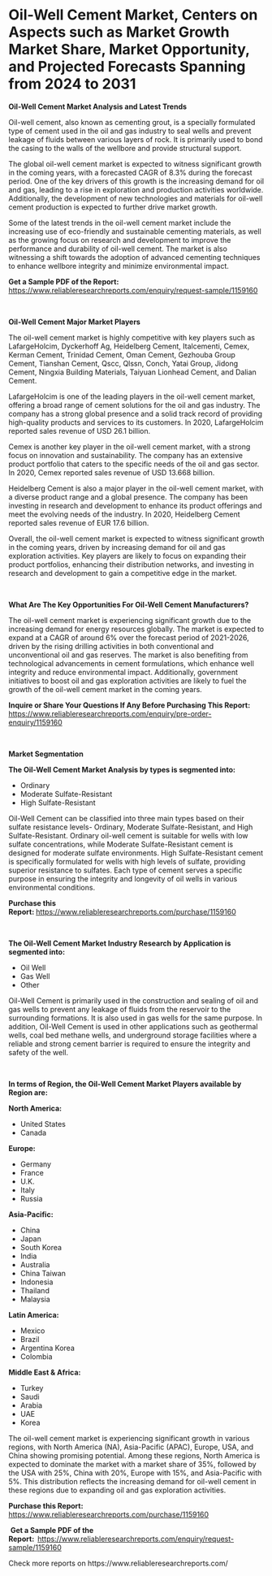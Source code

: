 <p><h1>Oil-Well Cement Market, Centers on Aspects such as Market Growth Market Share, Market Opportunity, and Projected Forecasts Spanning from 2024 to 2031</h1></p><p><strong>Oil-Well Cement Market Analysis and Latest Trends</strong></p>
<p><p>Oil-well cement, also known as cementing grout, is a specially formulated type of cement used in the oil and gas industry to seal wells and prevent leakage of fluids between various layers of rock. It is primarily used to bond the casing to the walls of the wellbore and provide structural support.</p><p>The global oil-well cement market is expected to witness significant growth in the coming years, with a forecasted CAGR of 8.3% during the forecast period. One of the key drivers of this growth is the increasing demand for oil and gas, leading to a rise in exploration and production activities worldwide. Additionally, the development of new technologies and materials for oil-well cement production is expected to further drive market growth.</p><p>Some of the latest trends in the oil-well cement market include the increasing use of eco-friendly and sustainable cementing materials, as well as the growing focus on research and development to improve the performance and durability of oil-well cement. The market is also witnessing a shift towards the adoption of advanced cementing techniques to enhance wellbore integrity and minimize environmental impact.</p></p>
<p><strong>Get a Sample PDF of the Report:&nbsp;</strong> <a href="https://www.reliableresearchreports.com/enquiry/request-sample/1159160">https://www.reliableresearchreports.com/enquiry/request-sample/1159160</a></p>
<p>&nbsp;</p>
<p><strong>Oil-Well Cement Major Market Players</strong></p>
<p><p>The oil-well cement market is highly competitive with key players such as LafargeHolcim, Dyckerhoff Ag, Heidelberg Cement, Italcementi, Cemex, Kerman Cement, Trinidad Cement, Oman Cement, Gezhouba Group Cement, Tianshan Cement, Qscc, Qlssn, Conch, Yatai Group, Jidong Cement, Ningxia Building Materials, Taiyuan Lionhead Cement, and Dalian Cement.</p><p>LafargeHolcim is one of the leading players in the oil-well cement market, offering a broad range of cement solutions for the oil and gas industry. The company has a strong global presence and a solid track record of providing high-quality products and services to its customers. In 2020, LafargeHolcim reported sales revenue of USD 26.1 billion.</p><p>Cemex is another key player in the oil-well cement market, with a strong focus on innovation and sustainability. The company has an extensive product portfolio that caters to the specific needs of the oil and gas sector. In 2020, Cemex reported sales revenue of USD 13.668 billion.</p><p>Heidelberg Cement is also a major player in the oil-well cement market, with a diverse product range and a global presence. The company has been investing in research and development to enhance its product offerings and meet the evolving needs of the industry. In 2020, Heidelberg Cement reported sales revenue of EUR 17.6 billion.</p><p>Overall, the oil-well cement market is expected to witness significant growth in the coming years, driven by increasing demand for oil and gas exploration activities. Key players are likely to focus on expanding their product portfolios, enhancing their distribution networks, and investing in research and development to gain a competitive edge in the market.</p></p>
<p>&nbsp;</p>
<p><strong>What Are The Key Opportunities For Oil-Well Cement Manufacturers?</strong></p>
<p><p>The oil-well cement market is experiencing significant growth due to the increasing demand for energy resources globally. The market is expected to expand at a CAGR of around 6% over the forecast period of 2021-2026, driven by the rising drilling activities in both conventional and unconventional oil and gas reserves. The market is also benefiting from technological advancements in cement formulations, which enhance well integrity and reduce environmental impact. Additionally, government initiatives to boost oil and gas exploration activities are likely to fuel the growth of the oil-well cement market in the coming years.</p></p>
<p><strong>Inquire or Share Your Questions If Any Before Purchasing This Report:</strong> <a href="https://www.reliableresearchreports.com/enquiry/pre-order-enquiry/1159160">https://www.reliableresearchreports.com/enquiry/pre-order-enquiry/1159160</a></p>
<p>&nbsp;</p>
<p><strong>Market Segmentation</strong></p>
<p><strong>The Oil-Well Cement Market Analysis by types is segmented into:</strong></p>
<p><ul><li>Ordinary</li><li>Moderate Sulfate-Resistant</li><li>High Sulfate-Resistant</li></ul></p>
<p><p>Oil-Well Cement can be classified into three main types based on their sulfate resistance levels- Ordinary, Moderate Sulfate-Resistant, and High Sulfate-Resistant. Ordinary oil-well cement is suitable for wells with low sulfate concentrations, while Moderate Sulfate-Resistant cement is designed for moderate sulfate environments. High Sulfate-Resistant cement is specifically formulated for wells with high levels of sulfate, providing superior resistance to sulfates. Each type of cement serves a specific purpose in ensuring the integrity and longevity of oil wells in various environmental conditions.</p></p>
<p><strong>Purchase this Report:&nbsp;</strong><a href="https://www.reliableresearchreports.com/purchase/1159160">https://www.reliableresearchreports.com/purchase/1159160</a></p>
<p>&nbsp;</p>
<p><strong>The Oil-Well Cement Market Industry Research by Application is segmented into:</strong></p>
<p><ul><li>Oil Well</li><li>Gas Well</li><li>Other</li></ul></p>
<p><p>Oil-Well Cement is primarily used in the construction and sealing of oil and gas wells to prevent any leakage of fluids from the reservoir to the surrounding formations. It is also used in gas wells for the same purpose. In addition, Oil-Well Cement is used in other applications such as geothermal wells, coal bed methane wells, and underground storage facilities where a reliable and strong cement barrier is required to ensure the integrity and safety of the well.</p></p>
<p>&nbsp;</p>
<p><strong>In terms of Region, the Oil-Well Cement Market Players available by Region are:</strong></p>
<p>
    <p> <strong> North America: </strong>
        <ul>
            <li>United States</li>
            <li>Canada</li>
        </ul>
        </p> 
    <p> <strong> Europe: </strong>
        <ul>
            <li>Germany</li>
            <li>France</li>
            <li>U.K.</li>
            <li>Italy</li>
            <li>Russia</li>
        </ul>
        </p> 
    <p> <strong> Asia-Pacific: </strong>
        <ul>
            <li>China</li>
            <li>Japan</li>
            <li>South Korea</li>
            <li>India</li>
            <li>Australia</li>
            <li>China Taiwan</li>
            <li>Indonesia</li>
            <li>Thailand</li>
            <li>Malaysia</li>
        </ul>
        </p> 
    <p> <strong> Latin America: </strong>
        <ul>
            <li>Mexico</li>
            <li>Brazil</li>
            <li>Argentina Korea</li>
            <li>Colombia</li>
        </ul>
        </p> 
    <p> <strong> Middle East & Africa: </strong>
        <ul>
            <li>Turkey</li>
            <li>Saudi</li>
            <li>Arabia</li>
            <li>UAE</li>
            <li>Korea</li>
        </ul>
    </p>
    </p>
<p><p>The oil-well cement market is experiencing significant growth in various regions, with North America (NA), Asia-Pacific (APAC), Europe, USA, and China showing promising potential. Among these regions, North America is expected to dominate the market with a market share of 35%, followed by the USA with 25%, China with 20%, Europe with 15%, and Asia-Pacific with 5%. This distribution reflects the increasing demand for oil-well cement in these regions due to expanding oil and gas exploration activities.</p></p>
<p><strong>Purchase this Report: </strong><a href="https://www.reliableresearchreports.com/purchase/1159160">https://www.reliableresearchreports.com/purchase/1159160</a></p>
<p>&nbsp;<strong>Get a Sample PDF of the Report:&nbsp;&nbsp;</strong><a href="https://www.reliableresearchreports.com/enquiry/request-sample/1159160">https://www.reliableresearchreports.com/enquiry/request-sample/1159160</a></p>
<p><strong></strong></p>
<p>Check more reports on https://www.reliableresearchreports.com/</p>